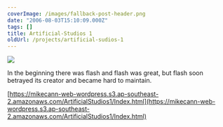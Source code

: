```yaml
---
coverImage: /images/fallback-post-header.png
date: "2006-08-03T15:10:09.000Z"
tags: []
title: Artificial-Studios 1
oldUrl: /projects/artificial-sudios-1
---
```


![](/wp-content/uploads/Image/artstu1.jpg)

In the beginning there was flash and flash was great, but flash soon betrayed its creator and became hard to maintain.

[https://mikecann-web-wordpress.s3.ap-southeast-2.amazonaws.com/ArtificialStudios1/Index.html](https://mikecann-web-wordpress.s3.ap-southeast-2.amazonaws.com/ArtificialStudios1/Index.html)

